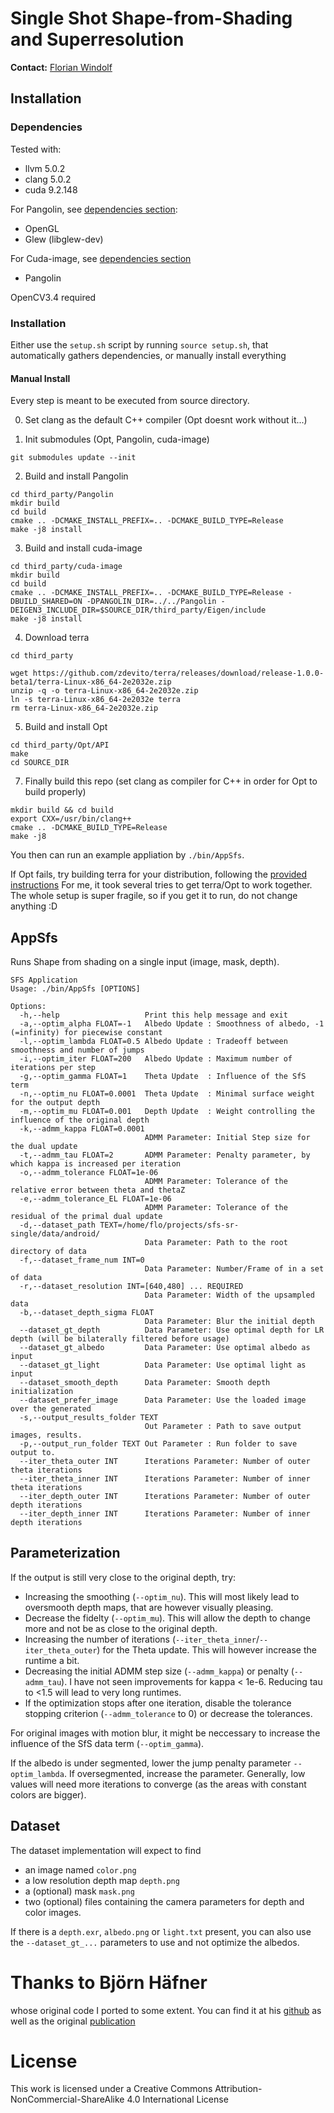 # Single Shot Shape-from-Shading and Superresolution

**Contact:** [Florian Windolf](mailto:florian.windolf@tum.de)

## Installation

### Dependencies

Tested with:
- llvm 5.0.2
- clang 5.0.2
- cuda 9.2.148

For Pangolin, see [dependencies section](https://github.com/stevenlovegrove/Pangolin#required-dependencies):
- OpenGL
- Glew (libglew-dev)

For Cuda-image, see [dependencies section](https://github.com/fwindolf/cuda-image#install)
- Pangolin

OpenCV3.4 required

### Installation

Either use the `setup.sh` script by running `source setup.sh`, that automatically gathers dependencies, or manually install everything

#### Manual Install
Every step is meant to be executed from source directory.

0. Set clang as the default C++ compiler (Opt doesnt work without it...)

1. Init submodules (Opt, Pangolin, cuda-image)
```
git submodules update --init
```

2. Build and install Pangolin
```
cd third_party/Pangolin
mkdir build
cd build
cmake .. -DCMAKE_INSTALL_PREFIX=.. -DCMAKE_BUILD_TYPE=Release
make -j8 install
```

3. Build and install cuda-image
```
cd third_party/cuda-image
mkdir build
cd build
cmake .. -DCMAKE_INSTALL_PREFIX=.. -DCMAKE_BUILD_TYPE=Release -DBUILD_SHARED=ON -DPANGOLIN_DIR=../../Pangolin -DEIGEN3_INCLUDE_DIR=$SOURCE_DIR/third_party/Eigen/include
make -j8 install
```

4. Download terra
```
cd third_party

wget https://github.com/zdevito/terra/releases/download/release-1.0.0-beta1/terra-Linux-x86_64-2e2032e.zip
unzip -q -o terra-Linux-x86_64-2e2032e.zip 
ln -s terra-Linux-x86_64-2e2032e terra
rm terra-Linux-x86_64-2e2032e.zip
```

5. Build and install Opt
```
cd third_party/Opt/API 
make
cd SOURCE_DIR
```

7. Finally build this repo (set clang as compiler for C++ in order for Opt to build properly)
```
mkdir build && cd build
export CXX=/usr/bin/clang++
cmake .. -DCMAKE_BUILD_TYPE=Release
make -j8
```

You then can run an example appliation by `./bin/AppSfs`.

If Opt fails, try building terra for your distribution, following the [provided instructions](https://github.com/zdevito/terra#installing-terra)
For me, it took several tries to get terra/Opt to work together. The whole setup is super fragile, so if you get it to run, do not change anything :D

## AppSfs

Runs Shape from shading on a single input (image, mask, depth).

```
SFS Application
Usage: ./bin/AppSfs [OPTIONS]

Options:
  -h,--help                   Print this help message and exit
  -a,--optim_alpha FLOAT=-1   Albedo Update : Smoothness of albedo, -1 (=infinity) for piecewise constant
  -l,--optim_lambda FLOAT=0.5 Albedo Update : Tradeoff between smoothness and number of jumps
  -i,--optim_iter FLOAT=200   Albedo Update : Maximum number of iterations per step
  -g,--optim_gamma FLOAT=1    Theta Update  : Influence of the SfS term
  -n,--optim_nu FLOAT=0.0001  Theta Update  : Minimal surface weight for the output depth
  -m,--optim_mu FLOAT=0.001   Depth Update  : Weight controlling the influence of the original depth
  -k,--admm_kappa FLOAT=0.0001
                              ADMM Parameter: Initial Step size for the dual update
  -t,--admm_tau FLOAT=2       ADMM Parameter: Penalty parameter, by which kappa is increased per iteration
  -o,--admm_tolerance FLOAT=1e-06
                              ADMM Parameter: Tolerance of the relative error between theta and thetaZ
  -e,--admm_tolerance_EL FLOAT=1e-06
                              ADMM Parameter: Tolerance of the residual of the primal dual update
  -d,--dataset_path TEXT=/home/flo/projects/sfs-sr-single/data/android/
                              Data Parameter: Path to the root directory of data
  -f,--dataset_frame_num INT=0
                              Data Parameter: Number/Frame of in a set of data
  -r,--dataset_resolution INT=[640,480] ... REQUIRED
                              Data Parameter: Width of the upsampled data
  -b,--dataset_depth_sigma FLOAT
                              Data Parameter: Blur the initial depth
  --dataset_gt_depth          Data Parameter: Use optimal depth for LR depth (will be bilaterally filtered before usage)
  --dataset_gt_albedo         Data Parameter: Use optimal albedo as input
  --dataset_gt_light          Data Parameter: Use optimal light as input
  --dataset_smooth_depth      Data Parameter: Smooth depth initialization
  --dataset_prefer_image      Data Parameter: Use the loaded image over the generated
  -s,--output_results_folder TEXT
                              Out Parameter : Path to save output images, results.
  -p,--output_run_folder TEXT Out Parameter : Run folder to save output to.
  --iter_theta_outer INT      Iterations Parameter: Number of outer theta iterations
  --iter_theta_inner INT      Iterations Parameter: Number of inner theta iterations
  --iter_depth_outer INT      Iterations Parameter: Number of outer depth iterations
  --iter_depth_inner INT      Iterations Parameter: Number of inner depth iterations
```


## Parameterization

If the output is still very close to the original depth, try:
- Increasing the smoothing (`--optim_nu`). This will most likely lead to oversmooth depth maps, that are however visually pleasing.
- Decrease the fidelty (`--optim_mu`). This will allow the depth to change more and not be as close to the original depth.
- Increasing the number of iterations (`--iter_theta_inner`/`--iter_theta_outer`) for the Theta update. This will however increase the runtime a bit.
- Decreasing the initial ADMM step size (`--admm_kappa`) or penalty (`--admm_tau`). I have not seen improvements for kappa < 1e-6. Reducing tau to <1.5 will lead to very long runtimes.
- If the optimization stops after one iteration, disable the tolerance stopping criterion (`--admm_tolerance` to 0) or decrease the tolerances.

For original images with motion blur, it might be neccessary to increase the influence of the SfS data term (`--optim_gamma`).

If the albedo is under segmented, lower the jump penalty parameter `--optim_lambda`. If oversegmented, increase the parameter. Generally, low values will need more iterations to converge (as the areas with constant colors are bigger).

## Dataset

The dataset implementation will expect to find 
- an image named `color.png`
- a low resolution depth map `depth.png`
- a (optional) mask `mask.png`
- two (optional) files containing the camera parameters for depth and color images.

If there is a `depth.exr`, `albedo.png` or `light.txt` present, you can also use the `--dataset_gt_...` parameters to use and not optimize the albedos.


# Thanks to Björn Häfner
whose original code I ported to some extent. 
You can find it at his [github](https://github.com/BjoernHaefner/DepthSRfromShading) as well as the original [publication](https://vision.in.tum.de/_media/spezial/bib/haefner2018cvpr.pdf)

# License
This work is licensed under a Creative Commons Attribution-NonCommercial-ShareAlike 4.0 International License
